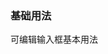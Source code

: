 ### 基础用法

可编辑输入框基本用法
<source-block>
    <template v-slot:comp>
        <press-row>
            <edit-input-demo1/>
        </press-row>
    </template>
    <template v-slot:code>
        <source-code lang="vue" url="/edit-input/edit-input-demo1.vue"/>
    </template>
</source-block>